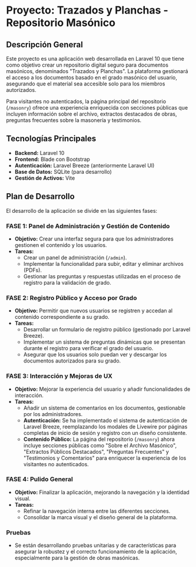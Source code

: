 # Proyecto: Trazados y Planchas - Repositorio Masónico

## Descripción General

Este proyecto es una aplicación web desarrollada en Laravel 10 que tiene como objetivo crear un repositorio digital seguro para documentos masónicos, denominados "Trazados y Planchas". La plataforma gestionará el acceso a los documentos basado en el grado masónico del usuario, asegurando que el material sea accesible solo para los miembros autorizados.

Para visitantes no autenticados, la página principal del repositorio (`/masonry`) ofrece una experiencia enriquecida con secciones públicas que incluyen información sobre el archivo, extractos destacados de obras, preguntas frecuentes sobre la masonería y testimonios.

## Tecnologías Principales

*   **Backend:** Laravel 10
*   **Frontend:** Blade con Bootstrap
*   **Autenticación:** Laravel Breeze (anteriormente Laravel UI)
*   **Base de Datos:** SQLite (para desarrollo)
*   **Gestión de Activos:** Vite

## Plan de Desarrollo

El desarrollo de la aplicación se divide en las siguientes fases:

### FASE 1: Panel de Administración y Gestión de Contenido
*   **Objetivo:** Crear una interfaz segura para que los administradores gestionen el contenido y los usuarios.
*   **Tareas:**
    *   Crear un panel de administración (`/admin`).
    *   Implementar la funcionalidad para subir, editar y eliminar archivos (PDFs).
    *   Gestionar las preguntas y respuestas utilizadas en el proceso de registro para la validación de grado.

### FASE 2: Registro Público y Acceso por Grado
*   **Objetivo:** Permitir que nuevos usuarios se registren y accedan al contenido correspondiente a su grado.
*   **Tareas:**
    *   Desarrollar un formulario de registro público (gestionado por Laravel Breeze).
    *   Implementar un sistema de preguntas dinámicas que se presentan durante el registro para verificar el grado del usuario.
    *   Asegurar que los usuarios solo puedan ver y descargar los documentos autorizados para su grado.

### FASE 3: Interacción y Mejoras de UX
*   **Objetivo:** Mejorar la experiencia del usuario y añadir funcionalidades de interacción.
*   **Tareas:**
    *   Añadir un sistema de comentarios en los documentos, gestionable por los administradores.
    *   **Autenticación:** Se ha implementado el sistema de autenticación de Laravel Breeze, reemplazando los modales de Livewire por páginas completas de inicio de sesión y registro con un diseño consistente.
    *   **Contenido Público:** La página del repositorio (`/masonry`) ahora incluye secciones públicas como "Sobre el Archivo Masónico", "Extractos Públicos Destacados", "Preguntas Frecuentes" y "Testimonios y Comentarios" para enriquecer la experiencia de los visitantes no autenticados.

### FASE 4: Pulido General
*   **Objetivo:** Finalizar la aplicación, mejorando la navegación y la identidad visual.
*   **Tareas:**
    *   Refinar la navegación interna entre las diferentes secciones.
    *   Consolidar la marca visual y el diseño general de la plataforma.

### Pruebas
*   Se están desarrollando pruebas unitarias y de características para asegurar la robustez y el correcto funcionamiento de la aplicación, especialmente para la gestión de obras masónicas.